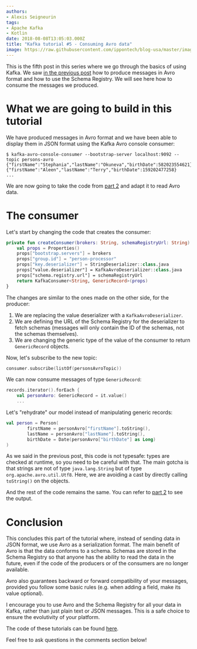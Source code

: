 ```yaml
---
authors:
- Alexis Seigneurin
tags:
- Apache Kafka
- Kotlin
date: 2018-08-08T13:05:03.000Z
title: "Kafka tutorial #5 - Consuming Avro data"
image: https://raw.githubusercontent.com/ippontech/blog-usa/master/images/2018/08/kafka-logo.png
---
```


This is the fifth post in this series where we go through the basics of using Kafka. We saw [in the previous post](/kafka-tutorial-4-avro-and-schema-registry/) how to produce messages in Avro format and how to use the Schema Registry. We will see here how to consume the messages we produced.

# What we are going to build in this tutorial

We have produced messages in Avro format and we have been able to display them in JSON format using the Kafka Avro console consumer:

```shell
$ kafka-avro-console-consumer --bootstrap-server localhost:9092 --topic persons-avro
{"firstName":"Stephania","lastName":"Okuneva","birthDate":582023554621}
{"firstName":"Aleen","lastName":"Terry","birthDate":159202477258}
...
```

We are now going to take the code from [part 2](/kafka-tutorial-2-simple-consumer-in-kotlin/) and adapt it to read Avro data.

# The consumer

Let's start by changing the code that creates the consumer:

```kotlin
private fun createConsumer(brokers: String, schemaRegistryUrl: String): Consumer<String, GenericRecord> {
    val props = Properties()
    props["bootstrap.servers"] = brokers
    props["group.id"] = "person-processor"
    props["key.deserializer"] = StringDeserializer::class.java
    props["value.deserializer"] = KafkaAvroDeserializer::class.java
    props["schema.registry.url"] = schemaRegistryUrl
    return KafkaConsumer<String, GenericRecord>(props)
}
```

The changes are similar to the ones made on the other side, for the producer:
1. We are replacing the value deserializer with a `KafkaAvroDeserializer`.
2. We are defining the URL of the Schema Registry for the deserializer to fetch schemas (messages will only contain the ID of the schemas, not the schemas themselves).
3. We are changing the generic type of the value of the consumer to return `GenericRecord` objects.

Now, let's subscribe to the new topic:

```kotlin
consumer.subscribe(listOf(personsAvroTopic))
```

We can now consume messages of type `GenericRecord`:

```kotlin
records.iterator().forEach {
    val personAvro: GenericRecord = it.value()
    ...
```

Let's "rehydrate" our model instead of manipulating generic records:

```kotlin
val person = Person(
        firstName = personAvro["firstName"].toString(),
        lastName = personAvro["lastName"].toString(),
        birthDate = Date(personAvro["birthDate"] as Long)
)
```

As we said in the previous post, this code is not typesafe: types are checked at runtime, so you need to be careful with that. The main gotcha is that strings are not of type `java.lang.String` but of type `org.apache.avro.util.Utf8`. Here, we are avoiding a cast by directly calling `toString()` on the objects.

And the rest of the code remains the same. You can refer to [part 2](/kafka-tutorial-2-simple-consumer-in-kotlin/) to see the output.

# Conclusion

This concludes this part of the tutorial where, instead of sending data in JSON format, we use Avro as a serialization format. The main benefit of Avro is that the data conforms to a schema. Schemas are stored in the Schema Registry so that anyone has the ability to read the data in the future, even if the code of the producers or of the consumers are no longer available.

Avro also guarantees backward or forward compatibility of your messages, provided you follow some basic rules (e.g. when adding a field, make its value optional).

I encourage you to use Avro and the Schema Registry for all your data in Kafka, rather than just plain text or JSON messages. This is a safe choice to ensure the evolutivity of your platform.

The code of these tutorials can be found [here](https://github.com/aseigneurin/kafka-tutorials).

Feel free to ask questions in the comments section below!
